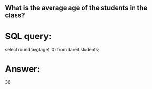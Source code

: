 ## What is the average age of the students in the class?

# SQL query:
select round(avg(age), 0) from dareit.students;

# Answer:
36
